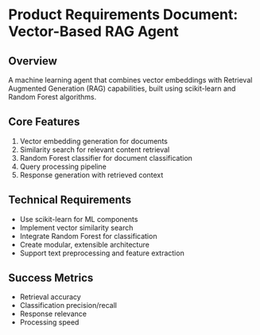 # Product Requirements Document: Vector-Based RAG Agent

## Overview
A machine learning agent that combines vector embeddings with Retrieval Augmented Generation (RAG) capabilities, built using scikit-learn and Random Forest algorithms.

## Core Features
1. Vector embedding generation for documents
2. Similarity search for relevant content retrieval
3. Random Forest classifier for document classification
4. Query processing pipeline
5. Response generation with retrieved context

## Technical Requirements
- Use scikit-learn for ML components
- Implement vector similarity search
- Integrate Random Forest for classification
- Create modular, extensible architecture
- Support text preprocessing and feature extraction

## Success Metrics
- Retrieval accuracy
- Classification precision/recall
- Response relevance
- Processing speed